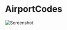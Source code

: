 # AirportCodes
 
![Screenshot](https://github.com/lzcapp/AirportCodes/assets/12462465/37f96a17-64e0-4518-a34c-1839f957d8dc)
